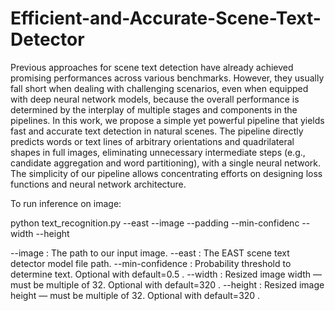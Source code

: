 # Efficient-and-Accurate-Scene-Text-Detector

Previous approaches for scene text detection have already achieved promising performances across various benchmarks. However, they usually fall short when dealing with challenging scenarios, even when equipped with deep neural network models, because the overall performance is determined by the interplay of multiple stages and components in the pipelines. In this work, we propose a simple yet powerful pipeline that yields fast and accurate text detection in natural scenes. The pipeline directly predicts words or text lines of arbitrary orientations and quadrilateral shapes in full images, eliminating unnecessary intermediate steps (e.g., candidate aggregation and word partitioning), with a single neural network. The simplicity of our pipeline allows concentrating efforts on designing loss functions and neural network architecture.



To run inference on image:

python text_recognition.py --east  --image  --padding --min-confidenc --width --height

--image : The path to our input image.
--east : The EAST scene text detector model file path.
--min-confidence : Probability threshold to determine text. Optional with default=0.5 .
--width : Resized image width — must be multiple of 32. Optional with default=320 .
--height : Resized image height — must be multiple of 32. Optional with default=320 .
